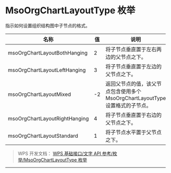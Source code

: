# MsoOrgChartLayoutType 枚举

指示如何设置组织结构图中子节点的格式。

| 名称                          | 值  | 说明                                                                          |
|-------------------------------|-----|-------------------------------------------------------------------------------|
| msoOrgChartLayoutBothHanging  | 2   | 将子节点垂直置于左右两边的父节点之下。                                        |
| msoOrgChartLayoutLeftHanging  | 3   | 将子节点垂直置于左边的父节点之下。                                            |
| msoOrgChartLayoutMixed        | -2  | 返回父节点的值，该父节点包含使用多个 MsoOrgChartLayoutType 设置格式的子节点。 |
| msoOrgChartLayoutRightHanging | 4   | 将子节点垂直置于右边的父节点之下。                                            |
| msoOrgChartLayoutStandard     | 1   | 将子节点水平置于父节点之下。                                                  |

> WPS 开发文档： [WPS 基础接口/文字 API 参考/枚举/MsoOrgChartLayoutType 枚举](https://qn.cache.wpscdn.cn/encs/doc/office_v19/topics/WPS%20%E5%9F%BA%E7%A1%80%E6%8E%A5%E5%8F%A3/%E6%96%87%E5%AD%97%20API%20%E5%8F%82%E8%80%83/%E6%9E%9A%E4%B8%BE/MsoOrgChartLayoutType%20%E6%9E%9A%E4%B8%BE.html)

------------------------------------------------------------------------
